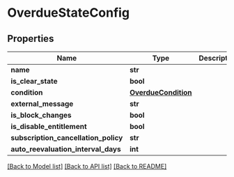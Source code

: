# OverdueStateConfig

## Properties
Name | Type | Description | Notes
------------ | ------------- | ------------- | -------------
**name** | **str** |  | [optional] 
**is_clear_state** | **bool** |  | [optional] 
**condition** | [**OverdueCondition**](OverdueCondition.md) |  | [optional] 
**external_message** | **str** |  | [optional] 
**is_block_changes** | **bool** |  | [optional] 
**is_disable_entitlement** | **bool** |  | [optional] 
**subscription_cancellation_policy** | **str** |  | [optional] 
**auto_reevaluation_interval_days** | **int** |  | [optional] 

[[Back to Model list]](../README.md#documentation-for-models) [[Back to API list]](../README.md#documentation-for-api-endpoints) [[Back to README]](../README.md)


